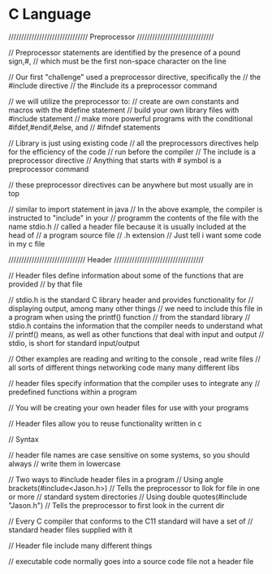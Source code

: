 # C Language


/////////////////////////////// Preprocessor //////////////////////////////

// Preprocessor statements are identified by the presence of a pound sign,#, 
// which must be the first non-space character on the line 

// Our first "challenge" used a preprocessor directive, specifically the 
// the #include directive 
// the #include its a preprocessor command 

// we will utilize the preprocessor to:
// create are own constants and macros with the #define statement 
// build your own library files with #include statement
// make more powerful programs with the conditional #ifdef,#endif,#else, and 
// #ifndef statements 

// Library is just using existing code 
// all the preprocessors directives help for the efficiency of the code 
// run before the compiler 
// The include is a preprocessor directive 
// Anything that starts with # symbol is a preprocessor command 

// these preprocessor directives can be anywhere but most usually are in top 

// similar to import statement in java 
// In the above example, the compiler is instructed to "include" in your 
// programm the contents of the file with the name stdio.h
// called a header file because it is usually included at the head of 
// a program source file
// .h extension 
// Just tell i want some code in my c file 

////////////////////////////// Header ///////////////////////////////////

// Header files define information about some of the functions that are provided
// by that file

// stdio.h is the standard C library header and provides functionality for 
// displaying output, among many other things 
// we need to include this file in a program when using the printf() function 
// from the standard library
// stdio.h contains the information that the compiler needs to understand what 
// printf() means, as well as other functions that deal with input and output 
// stdio, is short for standard input/output 

// Other examples are reading and writing to the console , read write files 
// all sorts of different things networking code many many different libs 

// header files specify information that the compiler uses to integrate any 
// predefined functions within a program

// You will be creating your own header files for use with your programs 

// Header files allow you to reuse functionality written in c 

// Syntax

// header file names are case sensitive on some systems, so you should always 
// write them in lowercase 

// Two ways to #include header files in a program
	// Using angle brackets(#include<Jason.h>)
		// Tells the preprocessor to llok for file in one or more
		// standard system directories
	// Using double quotes(#include "Jason.h")
		// Tells the  preprocessor to first look in the current dir

// Every C compiler that conforms to the C11 standard will have a set of 
// standard header files supplied with it 

// Header file include many different things 

// executable code normally goes into a source code file not a header file 
